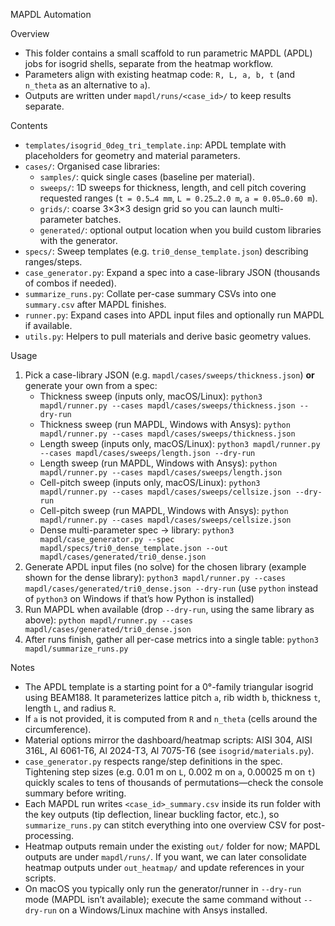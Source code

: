 MAPDL Automation

Overview
- This folder contains a small scaffold to run parametric MAPDL (APDL) jobs for isogrid shells, separate from the heatmap workflow.
- Parameters align with existing heatmap code: `R, L, a, b, t` (and `n_theta` as an alternative to `a`).
- Outputs are written under `mapdl/runs/<case_id>/` to keep results separate.

Contents
- `templates/isogrid_0deg_tri_template.inp`: APDL template with placeholders for geometry and material parameters.
- `cases/`: Organised case libraries:
  - `samples/`: quick single cases (baseline per material).
  - `sweeps/`: 1D sweeps for thickness, length, and cell pitch covering requested ranges (`t = 0.5…4 mm`, `L = 0.25…2.0 m`, `a = 0.05…0.60 m`).
  - `grids/`: coarse 3×3×3 design grid so you can launch multi-parameter batches.
  - `generated/`: optional output location when you build custom libraries with the generator.
- `specs/`: Sweep templates (e.g. `tri0_dense_template.json`) describing ranges/steps.
- `case_generator.py`: Expand a spec into a case-library JSON (thousands of combos if needed).
- `summarize_runs.py`: Collate per-case summary CSVs into one `summary.csv` after MAPDL finishes.
- `runner.py`: Expand cases into APDL input files and optionally run MAPDL if available.
- `utils.py`: Helpers to pull materials and derive basic geometry values.

Usage
1) Pick a case-library JSON (e.g. `mapdl/cases/sweeps/thickness.json`) **or** generate your own from a spec:
   - Thickness sweep (inputs only, macOS/Linux): `python3 mapdl/runner.py --cases mapdl/cases/sweeps/thickness.json --dry-run`
   - Thickness sweep (run MAPDL, Windows with Ansys): `python mapdl/runner.py --cases mapdl/cases/sweeps/thickness.json`
   - Length sweep (inputs only, macOS/Linux): `python3 mapdl/runner.py --cases mapdl/cases/sweeps/length.json --dry-run`
   - Length sweep (run MAPDL, Windows with Ansys): `python mapdl/runner.py --cases mapdl/cases/sweeps/length.json`
   - Cell-pitch sweep (inputs only, macOS/Linux): `python3 mapdl/runner.py --cases mapdl/cases/sweeps/cellsize.json --dry-run`
   - Cell-pitch sweep (run MAPDL, Windows with Ansys): `python mapdl/runner.py --cases mapdl/cases/sweeps/cellsize.json`
   - Dense multi-parameter spec → library: `python3 mapdl/case_generator.py --spec mapdl/specs/tri0_dense_template.json --out mapdl/cases/generated/tri0_dense.json`
2) Generate APDL input files (no solve) for the chosen library (example shown for the dense library):
   `python3 mapdl/runner.py --cases mapdl/cases/generated/tri0_dense.json --dry-run`
   (use `python` instead of `python3` on Windows if that’s how Python is installed)
3) Run MAPDL when available (drop `--dry-run`, using the same library as above):
   `python mapdl/runner.py --cases mapdl/cases/generated/tri0_dense.json`
4) After runs finish, gather all per-case metrics into a single table:
   `python3 mapdl/summarize_runs.py`

Notes
- The APDL template is a starting point for a 0°-family triangular isogrid using BEAM188. It parameterizes lattice pitch `a`, rib width `b`, thickness `t`, length `L`, and radius `R`.
- If `a` is not provided, it is computed from `R` and `n_theta` (cells around the circumference).
- Material options mirror the dashboard/heatmap scripts: AISI 304, AISI 316L, Al 6061-T6, Al 2024-T3, Al 7075-T6 (see `isogrid/materials.py`).
- `case_generator.py` respects range/step definitions in the spec. Tightening step sizes (e.g. 0.01 m on `L`, 0.002 m on `a`, 0.00025 m on `t`) quickly scales to tens of thousands of permutations—check the console summary before writing.
- Each MAPDL run writes `<case_id>_summary.csv` inside its run folder with the key outputs (tip deflection, linear buckling factor, etc.), so `summarize_runs.py` can stitch everything into one overview CSV for post-processing.
- Heatmap outputs remain under the existing `out/` folder for now; MAPDL outputs are under `mapdl/runs/`. If you want, we can later consolidate heatmap outputs under `out_heatmap/` and update references in your scripts.
- On macOS you typically only run the generator/runner in `--dry-run` mode (MAPDL isn’t available); execute the same command without `--dry-run` on a Windows/Linux machine with Ansys installed.
